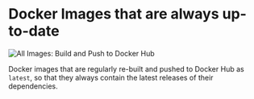 # Docker Images that are always up-to-date

![All Images: Build and Push to Docker Hub](https://github.com/integrational/always-latest-docker-images/actions/workflows/build-tag-push-to-dockerhub.yml/badge.svg)

Docker images that are regularly re-built and pushed to Docker Hub as `latest`, so that they always contain the latest releases of their dependencies.
